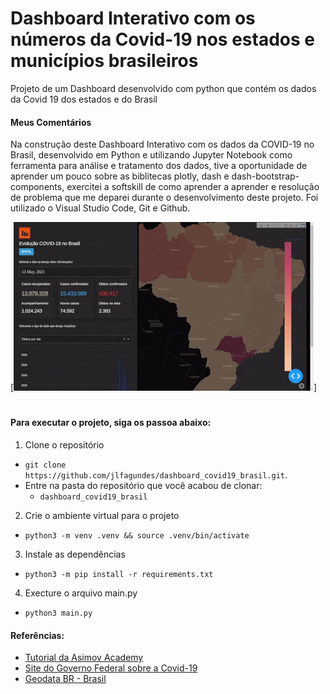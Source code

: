 # Dashboard Interativo com os números da Covid-19 nos estados e municípios brasileiros
Projeto de um Dashboard desenvolvido com python que contém os dados da Covid 19 dos estados e do Brasil

#### Meus Comentários

Na construção deste Dashboard Interativo com os dados da COVID-19 no Brasil, desenvolvido em Python e utilizando Jupyter Notebook como ferramenta para análise e tratamento dos dados, tive a oportunidade de aprender um pouco sobre as biblitecas plotly, dash e dash-bootstrap-components, exercitei a softskill de como aprender a aprender e resolução de problema que me deparei durante o desenvolvimento deste projeto. Foi utilizado o Visual Studio Code, Git e Github.

[![Gif de exemplo do projeto](assets/projeto_dashboard_covid-19.gif)]

#
#### Para executar o projeto, siga os passoa abaixo:

1. Clone o repositório

- `git clone https://github.com/jlfagundes/dashboard_covid19_brasil.git`.
- Entre na pasta do repositório que você acabou de clonar:
  - `dashboard_covid19_brasil`

2. Crie o ambiente virtual para o projeto

- `python3 -m venv .venv && source .venv/bin/activate`

3. Instale as dependências

- `python3 -m pip install -r requirements.txt`

4. Execture o arquivo main.py
- `python3 main.py`


#### Referências:
<ul>
  <li>
    <a href="https://asimov.academy/trilha-dashboards-com-python/?utm_source=youtube&utm_medium=video&utm_campaign=dash_covid_youtube">Tutorial da Asimov Academy</a>
  </li>
  <li>
    <a href="https://covid.saude.gov.br">Site do Governo Federal sobre a Covid-19</a>
  </li>
  <li>
    <a href="https://github.com/tbrugz/geodata-br">Geodata BR - Brasil</a>
  </li>
</ul>
